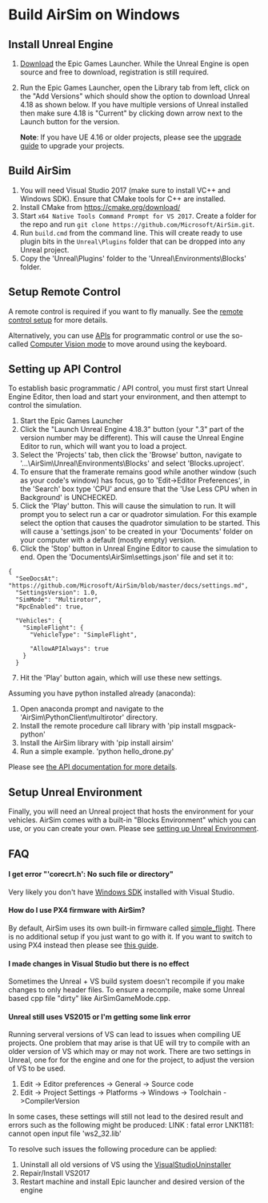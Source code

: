 # Build AirSim on Windows

## Install Unreal Engine

1. [Download](https://www.unrealengine.com/download) the Epic Games Launcher. While the Unreal Engine is open source and free to download, registration is still required.
2. Run the Epic Games Launcher, open the Library tab from left, click on the "Add Versions" which should show the option to download Unreal 4.18 as shown below. If you have multiple versions of Unreal installed then make sure 4.18 is "Current" by clicking down arrow next to the Launch button for the version.

   **Note**: If you have UE 4.16 or older projects, please see the [upgrade guide](unreal_upgrade.md) to upgrade your projects.

## Build AirSim

  1. You will need Visual Studio 2017 (make sure to install VC++ and Windows SDK).  Ensure that CMake tools for C++ are installed.
  2. Install CMake from https://cmake.org/download/
  3. Start `x64 Native Tools Command Prompt for VS 2017`. Create a folder for the repo and run `git clone https://github.com/Microsoft/AirSim.git`.
  4. Run `build.cmd` from the command line. This will create ready to use plugin bits in the `Unreal\Plugins` folder that can be dropped into any Unreal project.
  5. Copy the 'Unreal\Plugins' folder to the 'Unreal\Environments\Blocks' folder.


## Setup Remote Control

A remote control is required if you want to fly manually. See the [remote control setup](remote_control.md) for more details.

Alternatively, you can use [APIs](apis.md) for programmatic control or use the so-called [Computer Vision mode](image_apis.md) to move around using the keyboard.

## Setting up API Control

To establish basic programmatic / API control, you must first start Unreal Engine Editor, then load and start your environment, and then attempt to control the simulation.

  1. Start the Epic Games Launcher
  2. Click the "Launch Unreal Engine 4.18.3" button  (your ".3" part of the version number may be different).  This will cause the Unreal Engine Editor to run, which will want you to load a project.
  3. Select the 'Projects' tab, then click the 'Browse' button, navigate to '...\AirSim\Unreal\Environments\Blocks' and select 'Blocks.uproject'.
  4. To ensure that the framerate remains good while another window (such as your code's window) has focus, go to 'Edit->Editor Preferences', in the 'Search' box type 'CPU' and ensure that the 'Use Less CPU when in Background' is UNCHECKED.
  5. Click the 'Play' button.  This will cause the simulation to run.  It will prompt you to select run a car or quadrotor simulation.  For this example select the option that causes the quadrotor simulation to be started.  This will cause a 'settings.json' to be created in your 'Documents' folder on your computer with a default (mostly empty) version. 
  6. Click the 'Stop' button in Unreal Engine Editor to cause the simulation to end.  Open the 'Documents\AirSim\settings.json' file and set it to:

    {
      "SeeDocsAt": "https://github.com/Microsoft/AirSim/blob/master/docs/settings.md",
      "SettingsVersion": 1.0,
      "SimMode": "Multirotor",
      "RpcEnabled": true,
    
      "Vehicles": {
        "SimpleFlight": {
          "VehicleType": "SimpleFlight",
    
          "AllowAPIAlways": true
        }
      }

  7. Hit the 'Play' button again, which will use these new settings.
  
Assuming you have python installed already (anaconda):

  1. Open anaconda prompt and navigate to the 'AirSim\PythonClient\multirotor' directory.
  2. Install the remote procedure call library with 'pip install msgpack-python'
  3. Install the AirSim library with 'pip install airsim'
  4. Run a simple example.  'python hello_drone.py'
  
  Please see [the API documentation for more details](apis.md).

## Setup Unreal Environment

Finally, you will need an Unreal project that hosts the environment for your vehicles. AirSim comes with a built-in "Blocks Environment" which you can use, or you can create your own. Please see [setting up Unreal Environment](unreal_proj.md).

## FAQ

#### I get error "'corecrt.h': No such file or directory"
Very likely you don't have [Windows SDK](https://developercommunity.visualstudio.com/content/problem/3754/cant-compile-c-program-because-of-sdk-81cant-add-a.html) installed with Visual Studio. 

#### How do I use PX4 firmware with AirSim?
By default, AirSim uses its own built-in firmware called [simple_flight](simple_flight.md). There is no additional setup if you just want to go with it. If you want to switch to using PX4 instead then please see [this guide](px4_setup.md).

#### I made changes in Visual Studio but there is no effect

Sometimes the Unreal + VS build system doesn't recompile if you make changes to only header files. To ensure a recompile, make some Unreal based cpp file "dirty" like AirSimGameMode.cpp.

#### Unreal still uses VS2015 or I'm getting some link error
Running serveral versions of VS can lead to issues when compiling UE projects. One problem that may arise is that UE will try to compile with an older version of VS which may or may not work. There are two settings in Unreal, one for for the engine and one for the project, to adjust the version of VS to be used.
1. Edit -> Editor preferences -> General -> Source code
2. Edit -> Project Settings -> Platforms -> Windows -> Toolchain ->CompilerVersion

In some cases, these settings will still not lead to the desired result and errors such as the following might be produced: LINK : fatal error LNK1181: cannot open input file 'ws2_32.lib'

To resolve such issues the following procedure can be applied:
1. Uninstall all old versions of VS using the [VisualStudioUninstaller](https://github.com/Microsoft/VisualStudioUninstaller/releases)
2. Repair/Install VS2017
3. Restart machine and install Epic launcher and desired version of the engine
